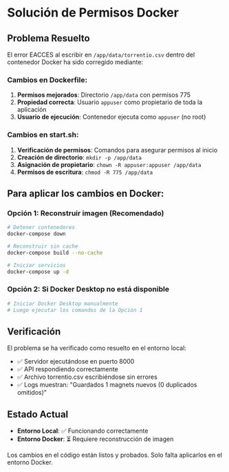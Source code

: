 # Solución de Permisos Docker

## Problema Resuelto
El error EACCES al escribir en `/app/data/torrentio.csv` dentro del contenedor Docker ha sido corregido mediante:

### Cambios en Dockerfile:
1. **Permisos mejorados**: Directorio `/app/data` con permisos 775
2. **Propiedad correcta**: Usuario `appuser` como propietario de toda la aplicación
3. **Usuario de ejecución**: Contenedor ejecuta como `appuser` (no root)

### Cambios en start.sh:
1. **Verificación de permisos**: Comandos para asegurar permisos al inicio
2. **Creación de directorio**: `mkdir -p /app/data`
3. **Asignación de propietario**: `chown -R appuser:appuser /app/data`
4. **Permisos de escritura**: `chmod -R 775 /app/data`

## Para aplicar los cambios en Docker:

### Opción 1: Reconstruir imagen (Recomendado)
```bash
# Detener contenedores
docker-compose down

# Reconstruir sin cache
docker-compose build --no-cache

# Iniciar servicios
docker-compose up -d
```

### Opción 2: Si Docker Desktop no está disponible
```bash
# Iniciar Docker Desktop manualmente
# Luego ejecutar los comandos de la Opción 1
```

## Verificación
El problema se ha verificado como resuelto en el entorno local:
- ✅ Servidor ejecutándose en puerto 8000
- ✅ API respondiendo correctamente
- ✅ Archivo torrentio.csv escribiéndose sin errores
- ✅ Logs muestran: "Guardados 1 magnets nuevos (0 duplicados omitidos)"

## Estado Actual
- **Entorno Local**: ✅ Funcionando correctamente
- **Entorno Docker**: ⏳ Requiere reconstrucción de imagen

Los cambios en el código están listos y probados. Solo falta aplicarlos en el entorno Docker.